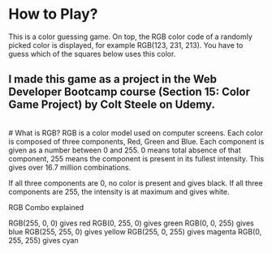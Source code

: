 # How to Play?

This is a color guessing game. On top, the RGB color code of a randomly picked color is displayed, for example RGB(123, 231, 213). You have to guess which of the squares below uses this color.
<br>
## I made this game as a project in the Web Developer Bootcamp course (Section 15: Color Game Project) by Colt Steele on Udemy.
<br>
# What is RGB?
RGB is a color model used on computer screens. Each color is composed of three components, Red, Green and Blue. Each component is given as a number between 0 and 255. 0 means total absence of that component, 255 means the component is present in its fullest intensity. This gives over 16.7 million combinations.

If all three components are 0, no color is present and gives black. If all three components are 255, the intensity is at maximum and gives white.

RGB Combo explained

RGB(255, 0, 0) gives red
RGB(0, 255, 0) gives green
RGB(0, 0, 255) gives blue
RGB(255, 255, 0) gives yellow
RGB(255, 0, 255) gives magenta
RGB(0, 255, 255) gives cyan
